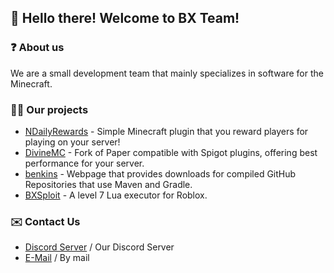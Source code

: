 ## :wave: Hello there! Welcome to BX Team!

### ❓ About us
We are a small development team that mainly specializes in software for the Minecraft.

### 👨‍💻 Our projects
- [NDailyRewards](https://github.com/BX-Team/NDailyRewards) - Simple Minecraft plugin that you reward players for playing on your server!
- [DivineMC](https://github.com/DivineMC/DivineMC) - Fork of Paper compatible with Spigot plugins, offering best performance for your server.
- [benkins](https://github.com/NONPLAYT/benkins) - Webpage that provides downloads for compiled GitHub Repositories that use Maven and Gradle.
- [BXSploit](https://github.com/BX-Team/BXSploit) - A level 7 Lua executor for Roblox.

### ✉️ Contact Us
- [Discord Server](https://discord.gg/p7cxhw7E2M) / Our Discord Server
- [E-Mail](mailto:support@bxteam.gq) / By mail
